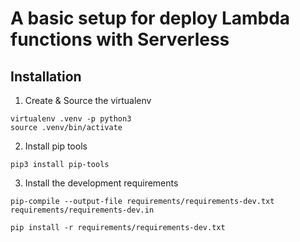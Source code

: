 # A basic setup for deploy Lambda functions with Serverless

## Installation

1. Create & Source the virtualenv

```
virtualenv .venv -p python3
source .venv/bin/activate
```

2.  Install pip tools

```
pip3 install pip-tools
```

3. Install the development requirements

```
pip-compile --output-file requirements/requirements-dev.txt requirements/requirements-dev.in

pip install -r requirements/requirements-dev.txt
```
